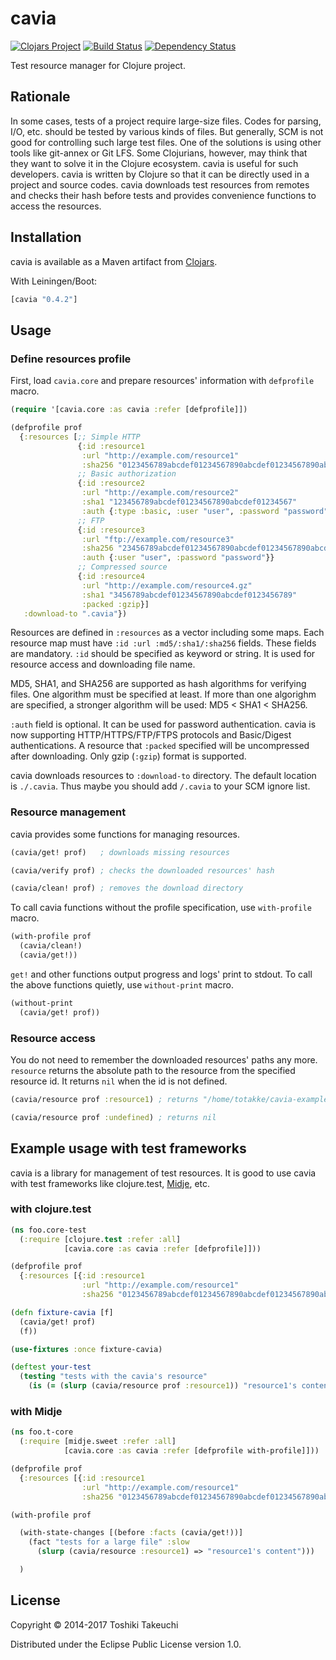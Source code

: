 # cavia

[![Clojars Project](https://img.shields.io/clojars/v/cavia.svg)](https://clojars.org/cavia)
[![Build Status](https://travis-ci.org/totakke/cavia.svg?branch=master)](https://travis-ci.org/totakke/cavia)
[![Dependency Status](https://www.versioneye.com/user/projects/54f98ad74f3108b7d2000231/badge.svg)](https://www.versioneye.com/user/projects/54f98ad74f3108b7d2000231)

Test resource manager for Clojure project.

## Rationale

In some cases, tests of a project require large-size files. Codes for parsing,
I/O, etc. should be tested by various kinds of files. But generally, SCM is not
good for controlling such large test files. One of the solutions is using other
tools like git-annex or Git LFS. Some Clojurians, however, may think that they
want to solve it in the Clojure ecosystem. cavia is useful for such developers.
cavia is written by Clojure so that it can be directly used in a project and
source codes. cavia downloads test resources from remotes and checks their hash
before tests and provides convenience functions to access the resources.

## Installation

cavia is available as a Maven artifact from [Clojars](http://clojars.org/cavia).

With Leiningen/Boot:

```clojure
[cavia "0.4.2"]
```

## Usage

### Define resources profile

First, load `cavia.core` and prepare resources' information with `defprofile` macro.

```Clojure
(require '[cavia.core :as cavia :refer [defprofile]])

(defprofile prof
  {:resources [;; Simple HTTP
               {:id :resource1
                :url "http://example.com/resource1"
                :sha256 "0123456789abcdef01234567890abcdef01234567890abcdef01234567890abc"}
               ;; Basic authorization
               {:id :resource2
                :url "http://example.com/resource2"
                :sha1 "123456789abcdef01234567890abcdef01234567"
                :auth {:type :basic, :user "user", :password "password"}}
               ;; FTP
               {:id :resource3
                :url "ftp://example.com/resource3"
                :sha256 "23456789abcdef01234567890abcdef01234567890abcdef01234567890abcde"
                :auth {:user "user", :password "password"}}
               ;; Compressed source
               {:id :resource4
                :url "http://example.com/resource4.gz"
                :sha1 "3456789abcdef01234567890abcdef0123456789"
                :packed :gzip}]
   :download-to ".cavia"})
```

Resources are defined in `:resources` as a vector including some maps. Each
resource map must have `:id :url :md5/:sha1/:sha256` fields. These fields are
mandatory. `:id` should be specified as keyword or string. It is used for
resource access and downloading file name.

MD5, SHA1, and SHA256 are supported as hash algorithms for verifying files. One
algorithm must be specified at least. If more than one algorighm are specified,
a stronger algorithm will be used: MD5 < SHA1 < SHA256.

`:auth` field is optional. It can be used for password authentication.
cavia is now supporting HTTP/HTTPS/FTP/FTPS protocols and Basic/Digest
authentications. A resource that `:packed` specified will be uncompressed after
downloading. Only gzip (`:gzip`) format is supported.

cavia downloads resources to `:download-to` directory. The default location is
`./.cavia`. Thus maybe you should add `/.cavia` to your SCM ignore list.

### Resource management

cavia provides some functions for managing resources.

```Clojure
(cavia/get! prof)   ; downloads missing resources

(cavia/verify prof) ; checks the downloaded resources' hash

(cavia/clean! prof) ; removes the download directory
```

To call cavia functions without the profile specification, use `with-profile`
macro.

```Clojure
(with-profile prof
  (cavia/clean!)
  (cavia/get!))
```

`get!` and other functions output progress and logs' print to stdout. To call
the above functions quietly, use `without-print` macro.

```Clojure
(without-print
  (cavia/get! prof))
```

### Resource access

You do not need to remember the downloaded resources' paths any more. `resource`
returns the absolute path to the resource from the specified resource id. It
returns `nil` when the id is not defined.

```Clojure
(cavia/resource prof :resource1) ; returns "/home/totakke/cavia-example/.cavia/resource1"

(cavia/resource prof :undefined) ; returns nil
```

## Example usage with test frameworks

cavia is a library for management of test resources. It is good to use cavia
with test frameworks like clojure.test,
[Midje](https://github.com/marick/Midje), etc.

### with clojure.test

```Clojure
(ns foo.core-test
  (:require [clojure.test :refer :all]
            [cavia.core :as cavia :refer [defprofile]]))

(defprofile prof
  {:resources [{:id :resource1
                :url "http://example.com/resource1"
                :sha256 "0123456789abcdef01234567890abcdef01234567890abcdef01234567890abc"}]})

(defn fixture-cavia [f]
  (cavia/get! prof)
  (f))

(use-fixtures :once fixture-cavia)

(deftest your-test
  (testing "tests with the cavia's resource"
    (is (= (slurp (cavia/resource prof :resource1)) "resource1's content")))
```

### with Midje

```Clojure
(ns foo.t-core
  (:require [midje.sweet :refer :all]
            [cavia.core :as cavia :refer [defprofile with-profile]]))

(defprofile prof
  {:resources [{:id :resource1
                :url "http://example.com/resource1"
                :sha256 "0123456789abcdef01234567890abcdef01234567890abcdef01234567890abc"}]})

(with-profile prof

  (with-state-changes [(before :facts (cavia/get!))]
    (fact "tests for a large file" :slow
      (slurp (cavia/resource :resource1) => "resource1's content")))

  )
```

## License

Copyright © 2014-2017 Toshiki Takeuchi

Distributed under the Eclipse Public License version 1.0.

